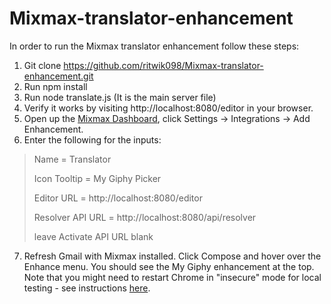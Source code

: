 # Mixmax-translator-enhancement

In order to run the Mixmax translator enhancement follow these steps:

1. Git clone https://github.com/ritwik098/Mixmax-translator-enhancement.git
2. Run npm install
3. Run node translate.js (It is the main server file)
4. Verify it works by visiting http://localhost:8080/editor in your browser.
5. Open up the [Mixmax Dashboard], click Settings -> Integrations -> Add Enhancement.
6. Enter the following for the inputs:
> Name = Translator
>
> Icon Tooltip = My Giphy Picker
>
> Editor URL = http://localhost:8080/editor
>
> Resolver API URL = http://localhost:8080/api/resolver
>
> leave Activate API URL blank

7. Refresh Gmail with Mixmax installed. Click Compose and hover over the Enhance menu. You should see the My Giphy enhancement at the top. Note that you might need to restart Chrome in "insecure" mode for local testing - see instructions [here].

[Mixmax Dashboard]: <https://app.mixmax.com/dashboard/>
[here]: <http://developer.mixmax.com/docs/variables-in-templates#insecure-content-https-request-blocked-when-develo>
